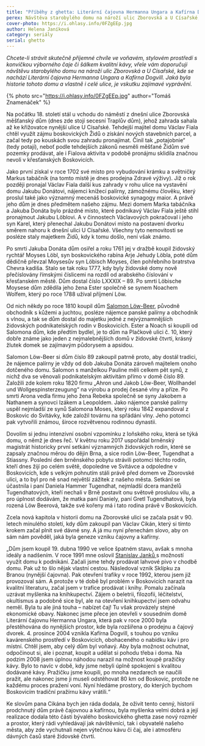 ```yaml
---
title: "Příběhy z ghetta: Literární čajovna Hermanna Ungara a Kafírna Dogvill"
perex: Návštěva starobylého domu na nároží ulic Zborovská a U Císařské, kde se nachází čajovna a kafírna. Jaká byla historie tohoto domu a vlastně i celé ulice?
cover-photo: https://i.ohlasy.info/0FZgEEp.jpg
author: Helena Janíková
category: seriály
serial: ghetto
---
```


*Chcete-li strávit skutečně příjemné chvíle ve voňavém, stylovém prostředí s konvičkou výborného čaje či šálkem kvalitní kávy, vřele vám doporučuji návštěvu starobylého domu na nároží ulic Zborovská a U Císařské, kde se nachází Literární čajovna Hermanna Ungara a Kafírna Dogvill. Jaká byla historie tohoto domu a vlastně i celé ulice, je vskutku zajímavé vyprávění.*

{% photo src="https://i.ohlasy.info/0FZgEEp.jpg" author="Tomáš Znamenáček" %}

Na počátku 18. století stál u vchodu do náměstí z dnešní ulice Zborovská měšťanský dům (dnes zde stojí secesní Traplův dům), jehož zahrada sahala až ke křižovatce nynější ulice U Císařské. Tehdejší majitel domu Václav Fiala chtěl využít zájmu boskovických Židů o získání nových stavebních parcel, a začal tedy po kouskách svou zahradu pronajímat. Činil tak „potajobnie“ (tedy potají), neboť podle tehdejších zákonů nesměli měšťané Židům své pozemky prodávat, ale i Fialova aktivita v podobě pronájmu sklidila značnou nevoli v křesťanských Boskovicích.

Jako první získal v roce 1702 své místo pro vybudování krámku a světničky Markus tabáčník (na tomto místě je dnes prodejna Zdravé výživy). Již o rok později pronajal Václav Fiala další kus zahrady v rohu ulice na vystavění domu Jakubu Donátovi, nájemci knížecí palírny, zámožnému člověku, který proslul také jako významný mecenáš boskovické synagogy maior. A právě jeho dům je dnes předmětem našeho zájmu. Mezi domem Marka tabáčníka a Jakuba Donáta bylo prázdné místo, které podnikavý Václav Fiala ještě stihl pronajmout Jakubu Löblovi. A v činnostech Václavových pokračoval i jeho syn Karel, který přenechal Jakubu Donátovi místo na postavení dvorku směrem nahoru k dnešní ulici U Císařské. Všechny tyto nemovitosti se posléze staly majetkem Židů, kdy k tomu došlo, není však známo.

Po smrti Jakuba Donáta dům osiřel a roku 1761 jej v dražbě koupil židovský rychtář Moyses Löbl, syn boskovického rabína Arje Jehudy Löbla, poté dům dědičně převzal Moysesův syn Löbisch Moyses, člen pohřebního bratrstva Chevra kadiša. Stalo se tak roku 1777, kdy byly židovské domy nově přečíslovány římskými číslicemi na rozdíl od arabského číslování v křesťanském městě. Dům dostal číslo LXXXIX – 89. Po smrti Löbische Moysese dům zdědila jeho žena Ester společně se synem Noachem Wolfem, který po roce 1788 užíval příjmení Löw. 

Od nich někdy po roce 1810 koupil dům [Salomon Löw-Beer](http://www.ohlasy.info/clanky/2017/03/low-beerove.html), původně obchodník s kůžemi a juchtou, posléze nájemce panské palírny a obchodník s vlnou, a tak se dům dostal do majetku jedné z nejvýznamnějších židovských podnikatelských rodin v Boskovicích. Ester a Noach si koupili od Salomona dům, kde předtím bydlel, je to dům na Plačkově ulici č. 10, který dobře známe jako jeden z nejmalebnějších domů v židovské čtvrti, krásný žlutek domek se zajímavým půdorysem a apsidou.

Salomon Löw-Beer si dům číslo 89 zakoupil patrně proto, aby dostál tradici, že nájemce palírny je vždy od dob Jakuba Donáta zároveň majitelem onoho dotčeného domu. Salomon s manželkou Pauline měli celkem pět synů, z nichž dva se věnovali podnikatelským aktivitám přímo v domě číslo 89. Založili zde kolem roku 1820 firmu „Ahron und Jakob Löw-Beer, Wollhandel und Wollgespinsterzeugung“ na výrobu a prodej česané vlny a příze. Po smrti Arona vedla firmu jeho žena Rebeka společně se syny Jakobem a Nathanem a synovci Izákem a Leopoldem. Jako nájemce panské palírny uspěl nejmladší ze synů Salomona Moses, který roku 1842 expandoval z Boskovic do Svitávky, kde založil továrnu na spřádání vlny. Jeho potomci pak vytvořili známou, široce rozvětvenou rodinnou dynastii.

Dovolím si jednu intenzívní osobní vzpomínku z loňského roku, která se týká domu, o němž je dnes řeč. V květnu roku 2017 uspořádal brněnský magistrát historicky první setkání významných židovských rodin, které se zapsaly značnou měrou do dějin Brna, a sice rodin Löw-Beer, Tugendhat a Stiassny. Poslední den brněnského pobytu strávili potomci těchto rodin, kteří dnes žijí po celém světě, dopoledne ve Svitávce a odpoledne v Boskovicích, kde s velkým pohnutím stáli právě před domem ve Zborovské ulici, a to byl pro ně snad největší zážitek z našeho města. Setkání se účastnila i paní Daniela Hammer Tugendhat, nejmladší dcera manželů Tugendhatových, kteří nechali v Brně postavit onu světově proslulou vilu, a pro úplnost dodávám, že matka paní Daniely, paní Gretl Tugendhatová, byla rozená Löw Beerová, takže své kořeny má i tato rodina právě v Boskovicích.

Zcela nová kapitola v historii domu na Zborovské ulici se začala psát v 90. letech minulého století, kdy dům zakoupil pan Václav Cikán, který si tímto krokem začal plnit své dávné sny. A já mu nyní přenechám slovo, aby on sám nám pověděl, jaká byla geneze vzniku čajovny a kafírny.

„Dům jsem koupil 19. dubna 1990 ve velice špatném stavu, avšak s mnoha ideály a nadšením. V roce 1991 mne oslovil [Stanislav Janků ](https://plus.rozhlas.cz/blondak-dokument-o-jednom-rozporuplnem-osudu-a-predcasnem-konci-7175879)s možností využít domu k podnikání. Začali jsme tehdy prodávat lahvové pivo v chodbě domu. Pak už to šlo nějak vlastní cestou. Následoval vznik Sklípku za Branou (nynější čajovna). Pak otevření trafiky v roce 1992, kterou jsem již provozoval sám. A protože v té době byl problém v Boskovicích narazit na kvalitní literaturu, začal jsem v trafice prodávat i knihy. Pomalu začínala uzrávat myšlenka na knihkupectví. Zájem o beletrii, filozofii, léčitelství, okultismus a podobně sice byl, ale na otevření knihkupectví jsem odvahu neměl. Byla tu ale jiná touha – nabízet čaj! Tu však provázely stejné ekonomické obavy. Nakonec jsme přece jen otevřeli v sousedním domě Literární čajovnu Hermanna Ungara, která pak v roce 2000 byla přestěhována do nynějších prostor, kde byla rozšířena o prodejnu a čajový dvorek. 4. prosince 2004 vznikla Kafírna Dogvill, s touhou po vzniku kavárenského prostředí v Boskovicích, obohaceného o nabídku káv i pro místní. Chtěl jsem, aby celý dům byl voňavý. Aby byla možnost ochutnat, odpočinout si, ale i poznat, koupit a udělat si pohodu třeba i doma. Na podzim 2008 jsem úplnou náhodou narazil na možnost koupě pražičky kávy. Bylo to navíc v době, kdy jsme nebyli úplně spokojeni s kvalitou dodávané kávy. Pražičku jsme koupili, po mnoha nezdarech se naučili pražit, ale nakonec jsme ji museli odstěhovat 80 km od Boskovic, protože ne každému proces pražení voní. Nyní hledáme prostory, do kterých bychom Boskovicím tradiční pražírnu kávy vrátili.“

Ke slovům pana Cikána bych jen ráda dodala, že oživit tento cenný, historií prodchnutý dům právě čajovnou a kafírnou, byla myšlenka velmi dobrá a její realizace dodala této části bývalého boskovického ghetta zase nový rozměr a prostor, který rádi vyhledávají jak návštěvníci, tak i obyvatelé našeho města, aby zde vychutnali nejen výtečnou kávu či čaj, ale i atmosféru dávných časů staré židovské čtvrti.
